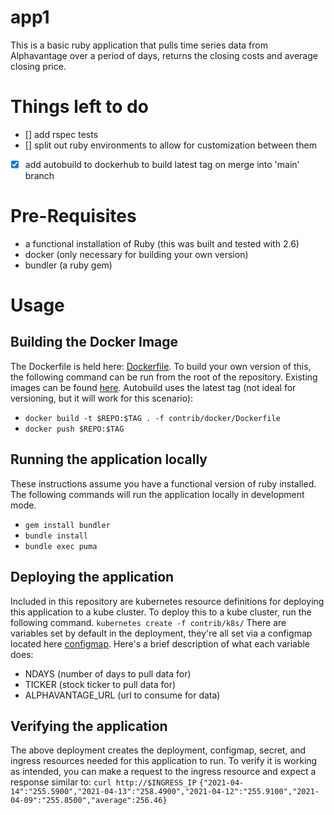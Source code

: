 # app1
This is a basic ruby application that pulls time series data from Alphavantage over a period of days, returns the closing costs and average closing price.

# Things left to do
- [] add rspec tests
- [] split out ruby environments to allow for customization between them
- [x] add autobuild to dockerhub to build latest tag on merge into 'main' branch 

# Pre-Requisites
- a functional installation of Ruby (this was built and tested with 2.6)
- docker (only necessary for building your own version)
- bundler (a ruby gem)

# Usage
## Building the Docker Image
The Dockerfile is held here: [Dockerfile](contrib/docker/Dockerfile).  To build your own version of this, the following command can be run from the root of the repository. Existing images can be found [here](https://hub.docker.com/repository/docker/thejustinellis/demoapp-fr).  Autobuild uses the latest tag (not ideal for versioning, but it will work for this scenario):
* ```docker build -t $REPO:$TAG . -f contrib/docker/Dockerfile```
* ```docker push $REPO:$TAG```

## Running the application locally
These instructions assume you have a functional version of ruby installed.  The following commands will run the application locally in development mode.  
* ```gem install bundler```
* ```bundle install```
* ```bundle exec puma```

## Deploying the application 
Included in this repository are kubernetes resource definitions for deploying this application to a kube cluster.  To deploy this to a kube cluster, run the following command.
```kubernetes create -f contrib/k8s/```
There are variables set by default in the deployment, they're all set via a configmap located here [configmap](contrib/k8s/configmap.yaml).  Here's a brief description of what each variable does:
* NDAYS (number of days to pull data for)
* TICKER (stock ticker to pull data for)
* ALPHAVANTAGE_URL (url to consume for data)

## Verifying the application
The above deployment creates the deployment, configmap, secret, and ingress resources needed for this application to run.  To verify it is working as intended, you can make a request to the ingress resource and expect a response similar to:
```curl http://$INGRESS_IP```
```{"2021-04-14":"255.5900","2021-04-13":"258.4900","2021-04-12":"255.9100","2021-04-09":"255.8500","average":256.46}```
